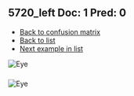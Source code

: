 ## 5720_left Doc: 1 Pred: 0
- [Back to confusion matrix](https://github.com/juliandewit/kaggle_retinopathy/blob/master/matrix.md)
- [Back to list](https://github.com/juliandewit/kaggle_retinopathy/blob/master/lists/10/list.md)
- [Next example in list](https://github.com/juliandewit/kaggle_retinopathy/blob/master/lists/10/58/5891_left.md)

![Eye](https://retinopaty.blob.core.windows.net/size1024/5720_left_1.jpeg)

### 

![Eye]()
